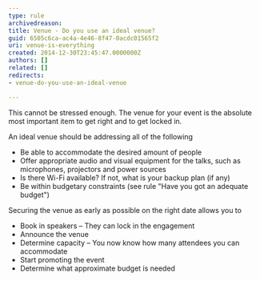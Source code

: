 ```yaml
---
type: rule
archivedreason: 
title: Venue - Do you use an ideal venue?
guid: 6505c6ca-ac4a-4e46-8f47-0acdc01565f2
uri: venue-is-everything
created: 2014-12-30T23:45:47.0000000Z
authors: []
related: []
redirects:
- venue-do-you-use-an-ideal-venue

---
```


This cannot be stressed enough. The venue for your event is the absolute most important item to get right and to get locked in.

<!--endintro-->

An ideal venue should be addressing all of the following

* Be able to accommodate the desired amount of people
* Offer appropriate audio and visual equipment for the talks, such as microphones, projectors and power sources
* Is there Wi-Fi available? If not, what is your backup plan (if any)
* Be within budgetary constraints (see rule "Have you got an adequate budget")


Securing the venue as early as possible on the right date allows you to

* Book in speakers – They can lock in the engagement
* Announce the venue
* Determine capacity – You now know how many attendees you can accommodate
* Start promoting the event
* Determine what approximate budget is needed
